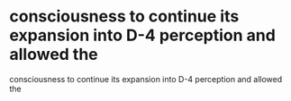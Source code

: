 # consciousness to continue its expansion into D-4 perception and allowed the

consciousness to continue its expansion into D-4 perception and allowed the